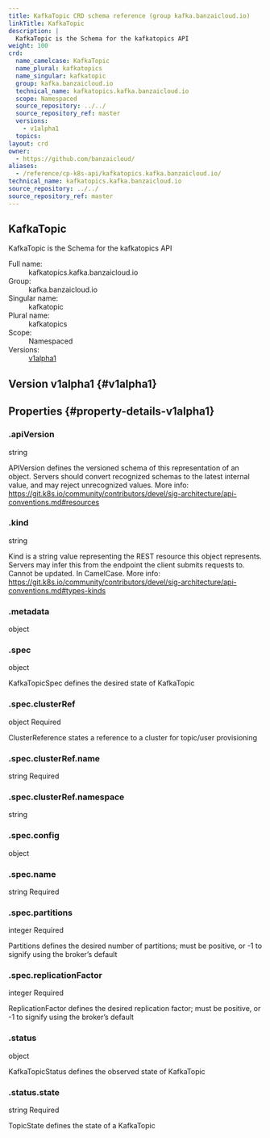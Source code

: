 ```yaml
---
title: KafkaTopic CRD schema reference (group kafka.banzaicloud.io)
linkTitle: KafkaTopic
description: |
  KafkaTopic is the Schema for the kafkatopics API
weight: 100
crd:
  name_camelcase: KafkaTopic
  name_plural: kafkatopics
  name_singular: kafkatopic
  group: kafka.banzaicloud.io
  technical_name: kafkatopics.kafka.banzaicloud.io
  scope: Namespaced
  source_repository: ../../
  source_repository_ref: master
  versions:
    - v1alpha1
  topics:
layout: crd
owner:
  - https://github.com/banzaicloud/
aliases:
  - /reference/cp-k8s-api/kafkatopics.kafka.banzaicloud.io/
technical_name: kafkatopics.kafka.banzaicloud.io
source_repository: ../../
source_repository_ref: master
---
```


## KafkaTopic


KafkaTopic is the Schema for the kafkatopics API
<dl class="crd-meta">
<dt class="fullname">Full name:</dt>
<dd class="fullname">kafkatopics.kafka.banzaicloud.io</dd>
<dt class="groupname">Group:</dt>
<dd class="groupname">kafka.banzaicloud.io</dd>
<dt class="singularname">Singular name:</dt>
<dd class="singularname">kafkatopic</dd>
<dt class="pluralname">Plural name:</dt>
<dd class="pluralname">kafkatopics</dd>
<dt class="scope">Scope:</dt>
<dd class="scope">Namespaced</dd>
<dt class="versions">Versions:</dt>
<dd class="versions"><a class="version" href="#v1alpha1" title="Show schema for version v1alpha1">v1alpha1</a></dd>
</dl>



<div class="crd-schema-version">

## Version v1alpha1 {#v1alpha1}



## Properties {#property-details-v1alpha1}


<div class="property depth-0">
<div class="property-header">
<h3 id="v1alpha1-.apiVersion">.apiVersion</h3>
</div>
<div class="property-body">
<div class="property-meta">
<span class="property-type">string</span>

</div>

<div class="property-description">
<p>APIVersion defines the versioned schema of this representation of an object. Servers should convert recognized schemas to the latest internal value, and may reject unrecognized values. More info: <a href="https://git.k8s.io/community/contributors/devel/sig-architecture/api-conventions.md#resources">https://git.k8s.io/community/contributors/devel/sig-architecture/api-conventions.md#resources</a></p>

</div>

</div>
</div>

<div class="property depth-0">
<div class="property-header">
<h3 id="v1alpha1-.kind">.kind</h3>
</div>
<div class="property-body">
<div class="property-meta">
<span class="property-type">string</span>

</div>

<div class="property-description">
<p>Kind is a string value representing the REST resource this object represents. Servers may infer this from the endpoint the client submits requests to. Cannot be updated. In CamelCase. More info: <a href="https://git.k8s.io/community/contributors/devel/sig-architecture/api-conventions.md#types-kinds">https://git.k8s.io/community/contributors/devel/sig-architecture/api-conventions.md#types-kinds</a></p>

</div>

</div>
</div>

<div class="property depth-0">
<div class="property-header">
<h3 id="v1alpha1-.metadata">.metadata</h3>
</div>
<div class="property-body">
<div class="property-meta">
<span class="property-type">object</span>

</div>

</div>
</div>

<div class="property depth-0">
<div class="property-header">
<h3 id="v1alpha1-.spec">.spec</h3>
</div>
<div class="property-body">
<div class="property-meta">
<span class="property-type">object</span>

</div>

<div class="property-description">
<p>KafkaTopicSpec defines the desired state of KafkaTopic</p>

</div>

</div>
</div>

<div class="property depth-1">
<div class="property-header">
<h3 id="v1alpha1-.spec.clusterRef">.spec.clusterRef</h3>
</div>
<div class="property-body">
<div class="property-meta">
<span class="property-type">object</span>
<span class="property-required">Required</span>
</div>

<div class="property-description">
<p>ClusterReference states a reference to a cluster for topic/user provisioning</p>

</div>

</div>
</div>

<div class="property depth-2">
<div class="property-header">
<h3 id="v1alpha1-.spec.clusterRef.name">.spec.clusterRef.name</h3>
</div>
<div class="property-body">
<div class="property-meta">
<span class="property-type">string</span>
<span class="property-required">Required</span>
</div>

</div>
</div>

<div class="property depth-2">
<div class="property-header">
<h3 id="v1alpha1-.spec.clusterRef.namespace">.spec.clusterRef.namespace</h3>
</div>
<div class="property-body">
<div class="property-meta">
<span class="property-type">string</span>

</div>

</div>
</div>

<div class="property depth-1">
<div class="property-header">
<h3 id="v1alpha1-.spec.config">.spec.config</h3>
</div>
<div class="property-body">
<div class="property-meta">
<span class="property-type">object</span>

</div>

</div>
</div>

<div class="property depth-1">
<div class="property-header">
<h3 id="v1alpha1-.spec.name">.spec.name</h3>
</div>
<div class="property-body">
<div class="property-meta">
<span class="property-type">string</span>
<span class="property-required">Required</span>
</div>

</div>
</div>

<div class="property depth-1">
<div class="property-header">
<h3 id="v1alpha1-.spec.partitions">.spec.partitions</h3>
</div>
<div class="property-body">
<div class="property-meta">
<span class="property-type">integer</span>
<span class="property-required">Required</span>
</div>

<div class="property-description">
<p>Partitions defines the desired number of partitions; must be positive, or -1 to signify using the broker&rsquo;s default</p>

</div>

</div>
</div>

<div class="property depth-1">
<div class="property-header">
<h3 id="v1alpha1-.spec.replicationFactor">.spec.replicationFactor</h3>
</div>
<div class="property-body">
<div class="property-meta">
<span class="property-type">integer</span>
<span class="property-required">Required</span>
</div>

<div class="property-description">
<p>ReplicationFactor defines the desired replication factor; must be positive, or -1 to signify using the broker&rsquo;s default</p>

</div>

</div>
</div>

<div class="property depth-0">
<div class="property-header">
<h3 id="v1alpha1-.status">.status</h3>
</div>
<div class="property-body">
<div class="property-meta">
<span class="property-type">object</span>

</div>

<div class="property-description">
<p>KafkaTopicStatus defines the observed state of KafkaTopic</p>

</div>

</div>
</div>

<div class="property depth-1">
<div class="property-header">
<h3 id="v1alpha1-.status.state">.status.state</h3>
</div>
<div class="property-body">
<div class="property-meta">
<span class="property-type">string</span>
<span class="property-required">Required</span>
</div>

<div class="property-description">
<p>TopicState defines the state of a KafkaTopic</p>

</div>

</div>
</div>





</div>



